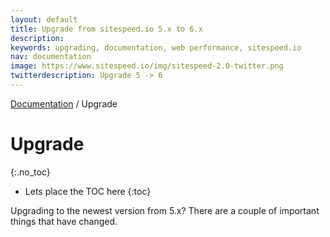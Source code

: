 ```yaml
---
layout: default
title: Upgrade from sitespeed.io 5.x to 6.x
description:
keywords: upgrading, documentation, web performance, sitespeed.io
nav: documentation
image: https://www.sitespeed.io/img/sitespeed-2.0-twitter.png
twitterdescription: Upgrade 5 -> 6
---
```

[Documentation]({{site.baseurl}}/documentation/sitespeed.io/) / Upgrade

# Upgrade
{:.no_toc}

* Lets place the TOC here
{:toc}

Upgrading to the newest version from 5.x? There are a couple of important things that have changed.
